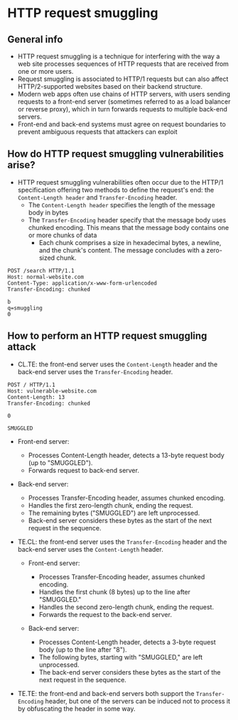 # HTTP request smuggling

## General info
- HTTP request smuggling is a technique for interfering with the way a web site processes sequences of HTTP requests that are received from one or more users.
- Request smuggling is associated to HTTP/1 requests but can also affect HTTP/2-supported websites based on their backend structure.
- Modern web apps often use chains of HTTP servers, with users sending requests to a front-end server (sometimes referred to as a load balancer or reverse proxy), which in turn forwards requests to multiple back-end servers.
- Front-end and back-end systems must agree on request boundaries to prevent ambiguous requests that attackers can exploit

## How do HTTP request smuggling vulnerabilities arise?
- HTTP request smuggling vulnerabilities often occur due to the HTTP/1 specification offering two methods to define the request's end: the `Content-Length header` and `Transfer-Encoding` header.
  - The `Content-Length header` specifies the length of the message body in bytes
  - The `Transfer-Encoding` header specify that the message body uses chunked encoding. This means that the message body contains one or more chunks of data
    - Each chunk comprises a size in hexadecimal bytes, a newline, and the chunk's content. The message concludes with a zero-sized chunk.
```
POST /search HTTP/1.1
Host: normal-website.com
Content-Type: application/x-www-form-urlencoded
Transfer-Encoding: chunked

b
q=smuggling
0
```

## How to perform an HTTP request smuggling attack
- CL.TE: the front-end server uses the `Content-Length` header and the back-end server uses the `Transfer-Encoding` header.
```
POST / HTTP/1.1
Host: vulnerable-website.com
Content-Length: 13
Transfer-Encoding: chunked

0

SMUGGLED
```
  - Front-end server:
    - Processes Content-Length header, detects a 13-byte request body (up to "SMUGGLED").
    - Forwards request to back-end server.

  - Back-end server:
    - Processes Transfer-Encoding header, assumes chunked encoding.
    - Handles the first zero-length chunk, ending the request.
    - The remaining bytes ("SMUGGLED") are left unprocessed.
    - Back-end server considers these bytes as the start of the next request in the sequence.

- TE.CL: the front-end server uses the `Transfer-Encoding` header and the back-end server uses the `Content-Length` header.
  - Front-end server:
    - Processes Transfer-Encoding header, assumes chunked encoding.
    - Handles the first chunk (8 bytes) up to the line after "SMUGGLED."
    - Handles the second zero-length chunk, ending the request.
    - Forwards the request to the back-end server.

  - Back-end server:
    - Processes Content-Length header, detects a 3-byte request body (up to the line after "8").
    - The following bytes, starting with "SMUGGLED," are left unprocessed.
    - The back-end server considers these bytes as the start of the next request in the sequence.
- TE.TE: the front-end and back-end servers both support the `Transfer-Encoding` header, but one of the servers can be induced not to process it by obfuscating the header in some way.

